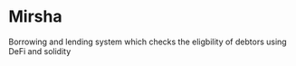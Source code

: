 # Mirsha
Borrowing and lending system which checks the eligbility of debtors using DeFi and solidity
